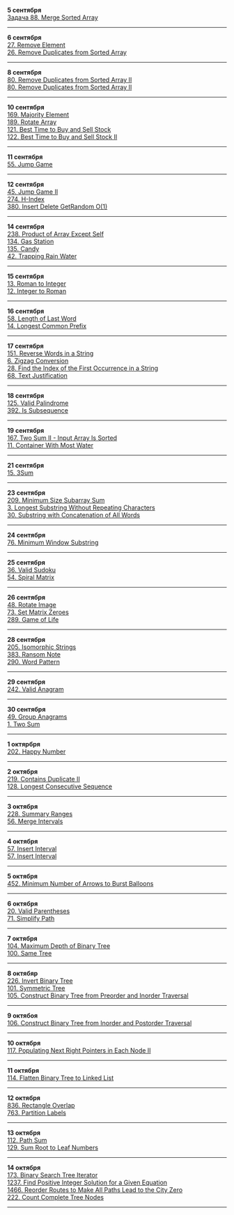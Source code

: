 __5 сентября__  
[Задача 88. Merge Sorted Array](https://leetcode.com/problems/merge-sorted-array/solutions/7159649/m2dyt-by-m2dyt-zd9o)  

---

__6 сентября__  
[27. Remove Element](https://leetcode.com/problems/remove-element/solutions/7160019/m2dyt-by-m2dyt-uyce)  
[26. Remove Duplicates from Sorted Array](https://leetcode.com/problems/remove-duplicates-from-sorted-array/solutions/7160041/m2dyt-by-m2dyt-4upc)  

---
 __8 сентября__  
 [80. Remove Duplicates from Sorted Array II](https://leetcode.com/problems/remove-duplicates-from-sorted-array-ii/solutions/7166939/m2dyt-by-m2dyt-vprg)  
 [80. Remove Duplicates from Sorted Array II](https://leetcode.com/problems/remove-duplicates-from-sorted-array-ii/solutions/7170157/m2dyt-by-m2dyt-pl7b)  

 
 ---

__10 сентября__  
[169. Majority Element](https://leetcode.com/problems/majority-element/solutions/7176337/m2dyt-by-m2dyt-rq1t)  
[189. Rotate Array](https://leetcode.com/problems/rotate-array/solutions/7176491/m2dyt-by-m2dyt-db08)  
[121. Best Time to Buy and Sell Stock](https://leetcode.com/problems/best-time-to-buy-and-sell-stock/solutions/7176637/m2dyt-by-m2dyt-qyo3)  
[122. Best Time to Buy and Sell Stock II](https://leetcode.com/problems/best-time-to-buy-and-sell-stock/solutions/7176666/m2dyt-by-m2dyt-t4xc)  

---

__11 сентября__  
[55. Jump Game](https://leetcode.com/problems/jump-game/solutions/7178075/m2dyt-by-m2dyt-mmi3)  

---

__12 сентября__  
[45. Jump Game II](https://leetcode.com/problems/jump-game-ii/solutions/7183299/m2dyt-by-m2dyt-5le4)  
[274. H-Index](https://leetcode.com/problems/h-index/solutions/7183296/m2dyt-by-m2dyt-qt8j)  
[380. Insert Delete GetRandom O(1)](https://leetcode.com/problems/insert-delete-getrandom-o1/solutions/7183698/m2yt-by-m2dyt-7550)  

---

__14 сентября__    
[238. Product of Array Except Self](https://leetcode.com/problems/product-of-array-except-self/solutions/7188983/m2dyt-by-m2dyt-fiqr)  
[134. Gas Station](https://leetcode.com/problems/gas-station/solutions/7189074/m2dyt-by-m2dyt-98kb)  
[135. Candy](https://leetcode.com/problems/candy/solutions/7189399/m2dyt-by-m2dyt-ww88)  
[42. Trapping Rain Water](https://leetcode.com/problems/trapping-rain-water/solutions/7190183/m2dyt-by-m2dyt-7t24)  

---

__15 сентября__  
[13. Roman to Integer](https://leetcode.com/problems/roman-to-integer/solutions/7192442/m2dyt-by-m2dyt-269x)  
[12. Integer to Roman](https://leetcode.com/problems/integer-to-roman/solutions/7192697/m2dyt-by-m2dyt-qmgr)  

---  

__16 сентября__  
[58. Length of Last Word](https://leetcode.com/problems/length-of-last-word/solutions/7196327/m2dyt-by-m2dyt-vzjq)  
[14. Longest Common Prefix](https://leetcode.com/problems/longest-common-prefix/solutions/7196430/m2dyt-by-m2dyt-efa7)  

---

__17 сентября__  
[151. Reverse Words in a String](https://leetcode.com/problems/reverse-words-in-a-string/solutions/7199254/m2dyt-by-m2dyt-hnfv)  
[6. Zigzag Conversion](https://leetcode.com/problems/zigzag-conversion/solutions/7199300/m2dyt-by-m2dyt-x7pz)  
[28. Find the Index of the First Occurrence in a String](https://leetcode.com/problems/find-the-index-of-the-first-occurrence-in-a-string/solutions/7199403/m2dyt-by-m2dyt-l3hf)  
[68. Text Justification](https://leetcode.com/problems/text-justification/solutions/7199599/m2dyt-by-m2dyt-t818)  

---

__18 сентября__  
[125. Valid Palindrome](https://leetcode.com/problems/valid-palindrome/solutions/7203757/m2dyt-by-m2dyt-aurw)  
[392. Is Subsequence](https://leetcode.com/problems/is-subsequence/solutions/7203764/m2dyt-by-m2dyt-70el)  

---

__19 сентября__  
[167. Two Sum II - Input Array Is Sorted](https://leetcode.com/problems/two-sum-ii-input-array-is-sorted/solutions/7206294/m2dyt-by-m2dyt-3rpm)  
[11. Container With Most Water](https://leetcode.com/problems/container-with-most-water/solutions/7206473/m2dyt-by-m2dyt-md43)  

---

__21 сентября__  
[15. 3Sum](https://leetcode.com/problems/3sum/solutions/7211976/m2dyt-by-m2dyt-e83b)  

---

__23 сентября__  
[209. Minimum Size Subarray Sum](https://leetcode.com/problems/minimum-size-subarray-sum/solutions/7217564/m2dyt-by-m2dyt-zor4)  
[3. Longest Substring Without Repeating Characters](https://leetcode.com/problems/longest-substring-without-repeating-characters/solutions/7217628/m2dyt-by-m2dyt-dkv2)  
[30. Substring with Concatenation of All Words](https://leetcode.com/problems/substring-with-concatenation-of-all-words/solutions/7217783/m2dyt-by-m2dyt-4fbf)  

---

__24 сентября__  
[76. Minimum Window Substring](https://leetcode.com/problems/minimum-window-substring/solutions/7221235/m2dyt-by-m2dyt-9st2)

---

__25 сентября__  
[36. Valid Sudoku](https://leetcode.com/problems/valid-sudoku/solutions/7221303/m2dyt-by-m2dyt-52l5)  
[54. Spiral Matrix](https://leetcode.com/problems/spiral-matrix/solutions/7224028/m2dyt-by-m2dyt-400m)  

---

__26 сентября__  
[48. Rotate Image](https://leetcode.com/problems/rotate-image/solutions/7225391/m2dyt-by-m2dyt-44mt)  
[73. Set Matrix Zeroes](https://leetcode.com/problems/set-matrix-zeroes/solutions/7225532/m2dyt-by-m2dyt-qcud)  
[289. Game of Life](https://leetcode.com/problems/game-of-life/solutions/7225681/m2dyt-by-m2dyt-tk2m)  

---
__28 сентября__  
[205. Isomorphic Strings](https://leetcode.com/problems/isomorphic-strings/solutions/7229418/m2dyt-by-m2dyt-hki0)  
[383. Ransom Note](https://leetcode.com/problems/ransom-note/solutions/7229423/m2dyt-by-m2dyt-xce0)  
[290. Word Pattern](https://leetcode.com/problems/word-pattern/solutions/7229460/m2dyt-by-m2dyt-l5c6)  

---

__29 сентября__  
[242. Valid Anagram](https://leetcode.com/problems/valid-anagram/solutions/7234371/m2dyt-by-m2dyt-23nq)  

---

__30 сентября__  
[49. Group Anagrams](https://leetcode.com/problems/group-anagrams/solutions/7236376/m2dyt-by-m2dyt-a5ld)  
[1. Two Sum](https://leetcode.com/problems/two-sum/solutions/7237498/m2dyt-by-m2dyt-gd6q)  

---

__1 октярбря__  
[202. Happy Number](https://leetcode.com/problems/happy-number/solutions/7240327/m2dyt-by-m2dyt-gms0)  

---

__2 октября__  
[219. Contains Duplicate II](https://leetcode.com/problems/contains-duplicate-ii/solutions/7241777/m2dyt-by-m2dyt-5uvh)  
[128. Longest Consecutive Sequence](https://leetcode.com/problems/longest-consecutive-sequence/solutions/7243423/m2dyt-by-m2dyt-021h)  

---

__3 октября__  
[228. Summary Ranges](https://leetcode.com/problems/summary-ranges/solutions/7246127/m2dyt-by-m2dyt-k000)  
[56. Merge Intervals](https://leetcode.com/problems/merge-intervals/solutions/7246241/m2dyt-by-m2dyt-1v71)  

---
 __4 октября__  
 [57. Insert Interval](https://leetcode.com/problems/insert-interval/solutions/7249122/m2dyt-by-m2dyt-dpdc)  
 [57. Insert Interval](https://leetcode.com/problems/insert-interval/solutions/7249155/m2dyt-by-m2dyt-su5s)  

 ---
 __5 октября__  
 [452. Minimum Number of Arrows to Burst Balloons](https://leetcode.com/problems/minimum-number-of-arrows-to-burst-balloons/solutions/7251504/m2dyt-by-m2dyt-k4vh)  

 ---
 __6 октября__  
[20. Valid Parentheses](https://leetcode.com/problems/valid-parentheses/solutions/7254446/m2dyt-by-m2dyt-izl2)  
[71. Simplify Path](https://leetcode.com/problems/simplify-path/solutions/7254579/m2dyt-by-m2dyt-52zs)   

 ---
__7 октября__  
[104. Maximum Depth of Binary Tree](https://leetcode.com/problems/maximum-depth-of-binary-tree/solutions/7257321/m2dyt-by-m2dyt-xxr7)  
[100. Same Tree](https://leetcode.com/problems/same-tree/solutions/7257357/m2dyt-by-m2dyt-y110)  

---
__8 октябяр__  
[226. Invert Binary Tree](https://leetcode.com/problems/invert-binary-tree/solutions/7257380/m2dyt-by-m2dyt-zpbs)  
[101. Symmetric Tree](https://leetcode.com/problems/symmetric-tree/solutions/7258728/m2dyt-by-m2dyt-7ol9)   
[105. Construct Binary Tree from Preorder and Inorder Traversal](https://leetcode.com/problems/construct-binary-tree-from-preorder-and-inorder-traversal/solutions/7258965/m2dyt-by-m2dyt-ondq)  

---
__9 октябоя__  
[106. Construct Binary Tree from Inorder and Postorder Traversal](https://leetcode.com/problems/construct-binary-tree-from-inorder-and-postorder-traversal/solutions/7262724/m2dyt-by-m2dyt-mn5t)  

---
__10 октября__  
[117. Populating Next Right Pointers in Each Node II](https://leetcode.com/problems/populating-next-right-pointers-in-each-node-ii/solutions/7264787/m2dyt-by-m2dyt-dpeb)  

---
__11 октября__  
[114. Flatten Binary Tree to Linked List](https://leetcode.com/problems/flatten-binary-tree-to-linked-list/solutions/7267841/m2dyt-by-m2dyt-8sjm)  

---

__12 октября__  
[836. Rectangle Overlap](https://leetcode.com/problems/rectangle-overlap/solutions/7270257/m2dyt-by-m2dyt-jgqv)  
[763. Partition Labels](https://leetcode.com/problems/partition-labels/solutions/7270263/m2dyt-by-m2dyt-0voq)  

---
__13 октября__  
[112. Path Sum](https://leetcode.com/problems/populating-next-right-pointers-in-each-node-ii/solutions/7264787/m2dyt-by-m2dyt-dpeb)  
[129. Sum Root to Leaf Numbers](https://leetcode.com/problems/sum-root-to-leaf-numbers/solutions/7271570/m2dyt-by-m2dyt-nb71)  

---
__14 октября__  
[173. Binary Search Tree Iterator](https://leetcode.com/problems/binary-search-tree-iterator/solutions/7274210/m2dyt-by-m2dyt-boh6)  
[1237. Find Positive Integer Solution for a Given Equation](https://leetcode.com/problems/find-positive-integer-solution-for-a-given-equation/solutions/7275425/m2dyt-by-m2dyt-j909)  
[1466. Reorder Routes to Make All Paths Lead to the City Zero](https://leetcode.com/problems/reorder-routes-to-make-all-paths-lead-to-the-city-zero/submissions/1801650448)  
[222. Count Complete Tree Nodes](https://leetcode.com/problems/count-complete-tree-nodes/solutions/7275539/m2dyt-by-m2dyt-6l0n)

---
